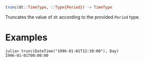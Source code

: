 ```julia
trunc(dt::TimeType, ::Type{Period}) -> TimeType
```

Truncates the value of `dt` according to the provided `Period` type.

# Examples

```jldoctest
julia> trunc(DateTime("1996-01-01T12:30:00"), Day)
1996-01-01T00:00:00
```

